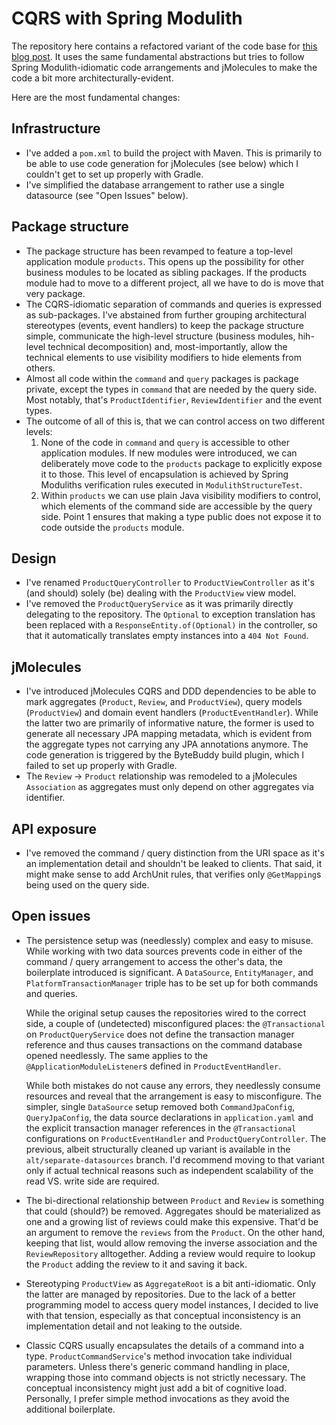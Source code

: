 # CQRS with Spring Modulith

The repository here contains a refactored variant of the code base for [this blog post](https://gaetanopiazzolla.github.io/java/design-patterns/springboot/2025/03/17/cqrs.html). It uses the same fundamental abstractions but tries to follow Spring Modulith-idiomatic code arrangements and jMolecules to make the code a bit more architecturally-evident.

Here are the most fundamental changes:

## Infrastructure
* I've added a `pom.xml` to build the project with Maven. This is primarily to be able to use code generation for jMolecules (see below) which I couldn't get to set up properly with Gradle.
* I've simplified the database arrangement to rather use a single datasource (see "Open Issues" below).

## Package structure

* The package structure has been revamped to feature a top-level application module `products`. This opens up the possibility for other business modules to be located as sibling packages. If the products module had to move to a different project, all we have to do is move that very package.
* The CQRS-idiomatic separation of commands and queries is expressed as sub-packages. I've abstained from further grouping architectural stereotypes (events, event handlers) to keep the package structure simple, communicate the high-level structure (business modules, hih-level technical decomposition) and, most-importantly, allow the technical elements to use visibility modifiers to hide elements from others.
* Almost all code within the `command` and `query` packages is package private, except the types in `command` that are needed by the query side. Most notably, that's `ProductIdentifier`, `ReviewIdentifier` and the event types.
* The outcome of all of this is, that we can control access on two different levels:
    1. None of the code in `command` and `query` is accessible to other application modules. If new modules were introduced, we can deliberately move code to the `products` package to explicitly expose it to those. This level of encapsulation is achieved by Spring Moduliths verification rules executed in `ModulithStructureTest`.
    2. Within `products` we can use plain Java visibility modifiers to control, which elements of the command side are accessible by the query side. Point 1 ensures that making a type public does not expose it to code outside the `products` module.

## Design

* I've renamed `ProductQueryController` to `ProductViewController` as it's (and should) solely (be) dealing with the `ProductView` view model.
* I've removed the `ProductQueryService` as it was primarily directly delegating to the repository. The `Optional` to exception translation has been replaced with a `ResponseEntity.of(Optional)` in the controller, so that it automatically translates empty instances into a `404 Not Found`.

## jMolecules

* I've introduced jMolecules CQRS and DDD dependencies to be able to mark aggregates (`Product`, `Review`, and `ProductView`), query models (`ProductView`) and domain event handlers (`ProductEventHandler`). While the latter two are primarily of informative nature, the former is used to generate all necessary JPA mapping metadata, which is evident from the aggregate types not carrying any JPA annotations anymore. The code generation is triggered by the ByteBuddy build plugin, which I failed to set up properly with Gradle.
* The `Review` -> `Product` relationship was remodeled to a jMolecules `Association` as aggregates must only depend on other aggregates via identifier. 

## API exposure

* I've removed the command / query distinction from the URI space as it's an implementation detail and shouldn't be leaked to clients. That said, it might make sense to add ArchUnit rules, that verifies only `@GetMapping`s being used on the query side.

## Open issues

* The persistence setup was (needlessly) complex and easy to misuse. While working with two data sources prevents code in either of the command / query arrangement to access the other's data, the boilerplate introduced is significant. A `DataSource`, `EntityManager`, and `PlatformTransactionManager` triple has to be set up for both commands and queries.

  While the original setup causes the repositories wired to the correct side, a couple of (undetected) misconfigured places: the `@Transactional` on `ProductQueryService` does not define the transaction manager reference and thus causes transactions on the command database opened needlessly. The same applies to the `@ApplicationModuleListener`s defined in `ProductEventHandler`.

  While both mistakes do not cause any errors, they needlessly consume resources and reveal that the arrangement is easy to misconfigure. The simpler, single `DataSource` setup removed both `CommandJpaConfig`, `QueryJpaConfig`, the data source declarations in `application.yaml` and the explicit transaction manager references in the `@Transactional` configurations on `ProductEventHandler` and `ProductQueryController`. The previous, albeit structurally cleaned up variant is available in the `alt/separate-datasources` branch. I'd recommend moving to that variant only if actual technical reasons such as independent scalability of the read VS. write side are required.

* The bi-directional relationship between `Product` and `Review` is something that could (should?) be removed. Aggregates should be materialized as one and a growing list of reviews could make this expensive. That'd be an argument to remove the `reviews` from the `Product`. On the other hand, keeping that list, would allow removing the inverse association and the `ReviewRepository` alltogether. Adding a review would require to lookup the `Product` adding the review to it and saving it back.
* Stereotyping `ProductView` as `AggregateRoot` is a bit anti-idiomatic. Only the latter are managed by repositories. Due to the lack of a better programming model to access query model instances, I decided to live with that tension, especially as that conceptual inconsistency is an implementation detail and not leaking to the outside.
* Classic CQRS usually encapsulates the details of a command into a type. `ProductCommandService`'s method invocation take individual parameters. Unless there's generic command handling in place, wrapping those into command objects is not strictly necessary. The conceptual inconsistency might just add a bit of cognitive load. Personally, I prefer simple method invocations as they avoid the additional boilerplate.
